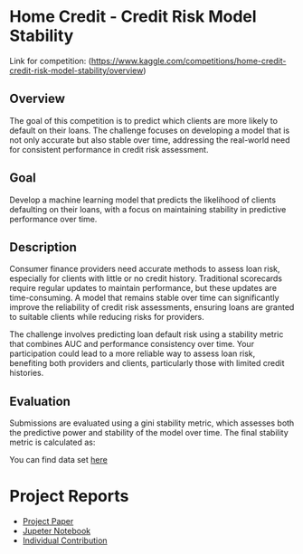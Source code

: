 # Home Credit - Credit Risk Model Stability

Link for competition: (https://www.kaggle.com/competitions/home-credit-credit-risk-model-stability/overview)

## Overview
The goal of this competition is to predict which clients are more likely to default on their loans. The challenge focuses on developing a model that is not only accurate but also stable over time, addressing the real-world need for consistent performance in credit risk assessment.

## Goal
Develop a machine learning model that predicts the likelihood of clients defaulting on their loans, with a focus on maintaining stability in predictive performance over time.

## Description
Consumer finance providers need accurate methods to assess loan risk, especially for clients with little or no credit history. Traditional scorecards require regular updates to maintain performance, but these updates are time-consuming. A model that remains stable over time can significantly improve the reliability of credit risk assessments, ensuring loans are granted to suitable clients while reducing risks for providers.

The challenge involves predicting loan default risk using a stability metric that combines AUC and performance consistency over time. Your participation could lead to a more reliable way to assess loan risk, benefiting both providers and clients, particularly those with limited credit histories.

## Evaluation
Submissions are evaluated using a gini stability metric, which assesses both the predictive power and stability of the model over time. The final stability metric is calculated as:

You can find data set [here](https://www.kaggle.com/competitions/home-credit-credit-risk-model-stability/data)

# Project Reports

- [Project Paper]([Group](https://github.com/RasaraThathsarana/Home-Credit---Credit-Risk-Model-Stability/blob/b2fef0bf61efa23cd9659b9006d141150cb921c6/Group%201_Short_Paper.pdf))
- [Jupeter Notebook](Notebooki.pynb)
- [Individual Contribution]()
